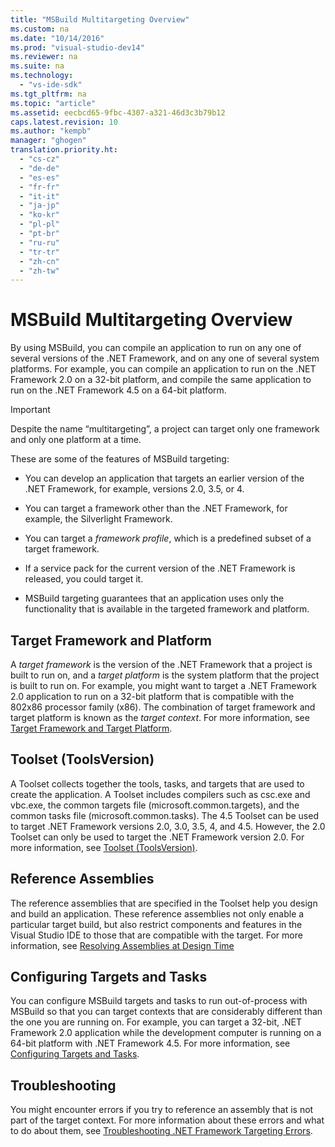 ```yaml
---
title: "MSBuild Multitargeting Overview"
ms.custom: na
ms.date: "10/14/2016"
ms.prod: "visual-studio-dev14"
ms.reviewer: na
ms.suite: na
ms.technology: 
  - "vs-ide-sdk"
ms.tgt_pltfrm: na
ms.topic: "article"
ms.assetid: eecbcd65-9fbc-4307-a321-46d3c3b79b12
caps.latest.revision: 10
ms.author: "kempb"
manager: "ghogen"
translation.priority.ht: 
  - "cs-cz"
  - "de-de"
  - "es-es"
  - "fr-fr"
  - "it-it"
  - "ja-jp"
  - "ko-kr"
  - "pl-pl"
  - "pt-br"
  - "ru-ru"
  - "tr-tr"
  - "zh-cn"
  - "zh-tw"
---
```

# MSBuild Multitargeting Overview
By using MSBuild, you can compile an application to run on any one of several versions of the .NET Framework, and on any one of several system platforms. For example, you can compile an application to run on the .NET Framework 2.0 on a 32-bit platform, and compile the same application to run on the .NET Framework 4.5 on a 64-bit platform.  
  
> [!IMPORTANT]
>  Despite the name “multitargeting”, a project can target only one framework and only one platform at a time.  
  
 These are some of the features of MSBuild targeting:  
  
-   You can develop an application that targets an earlier version of the .NET Framework, for example, versions 2.0, 3.5, or 4.  
  
-   You can target a framework other than the .NET Framework, for example, the Silverlight Framework.  
  
-   You can target a *framework profile*, which is a predefined subset of a target framework.  
  
-   If a service pack for the current version of the .NET Framework is released, you could target it.  
  
-   MSBuild targeting guarantees that an application uses only the functionality that is available in the targeted framework and platform.  
  
## Target Framework and Platform  
 A *target framework* is the version of the .NET Framework that a project is built to run on, and a *target platform* is the system platform that the project is built to run on.  For example, you might want to target a .NET Framework 2.0 application to run on a 32-bit platform that is compatible with the 802x86 processor family (x86). The combination of target framework and target platform is known as the *target context*. For more information, see [Target Framework and Target Platform](../reference/msbuild-target-framework-and-target-platform.md).  
  
## Toolset (ToolsVersion)  
 A Toolset collects together the tools, tasks, and targets that are used to create the application. A Toolset includes compilers such as csc.exe and vbc.exe, the common targets file (microsoft.common.targets), and the common tasks file (microsoft.common.tasks). The 4.5 Toolset can be used to target .NET Framework versions 2.0, 3.0, 3.5, 4, and 4.5. However, the 2.0 Toolset can only be used to target the .NET Framework version 2.0. For more information, see [Toolset (ToolsVersion)](../reference/msbuild-toolset--toolsversion-.md).  
  
## Reference Assemblies  
 The reference assemblies that are specified in the Toolset help you design and build an application. These reference assemblies not only enable a particular target build, but also restrict components and features in the Visual Studio IDE to those that are compatible with the target. For more information, see [Resolving Assemblies at Design Time](../reference/resolving-assemblies-at-design-time.md)  
  
## Configuring Targets and Tasks  
 You can configure MSBuild targets and tasks to run out-of-process with MSBuild so that you can target contexts that are considerably different than the one you are running on.  For example, you can target a 32-bit, .NET Framework 2.0 application while the development computer is running on a 64-bit platform with .NET Framework 4.5. For more information, see [Configuring Targets and Tasks](../reference/configuring-targets-and-tasks.md).  
  
## Troubleshooting  
 You might encounter errors if you try to reference an assembly that is not part of the target context. For more information about these errors and what to do about them, see [Troubleshooting .NET Framework Targeting Errors](../reference/troubleshooting-.net-framework-targeting-errors.md).